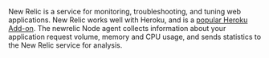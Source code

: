 New Relic is a service for monitoring, troubleshooting, and tuning web applications. New Relic works well with Heroku, and is a [popular Heroku Add-on](https://addons.heroku.com/newrelic). The newrelic Node agent collects information about your application request volume, memory and CPU usage, and sends statistics to the New Relic service for analysis.
